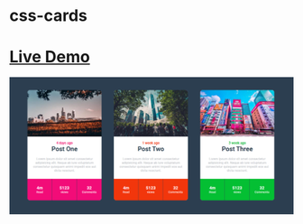 # css-cards
# <a href="https://danilomereles.github.io/css-cards/" target="__blank">Live Demo</a>
<img src="https://github.com/DaniloMereles/css-cards/blob/main/img/readme.png"/>
